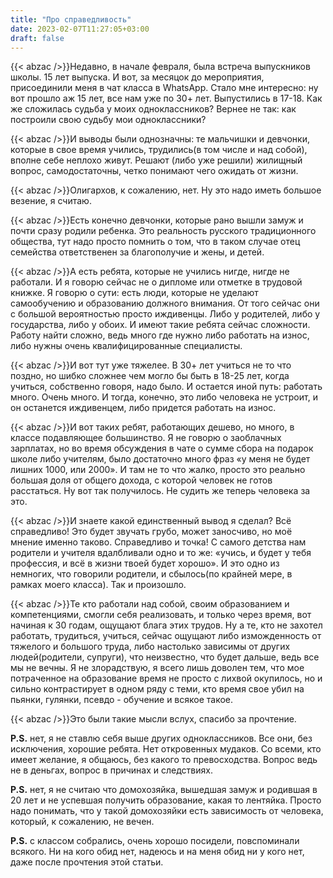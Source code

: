 ```yaml
---
title: "Про справедливость"
date: 2023-02-07T11:27:05+03:00
draft: false
---
```

{{< abzac />}}Недавно, в начале февраля, была встреча выпускников школы. 15 лет выпуска. И вот, за месяцок до мероприятия, присоединили меня в чат класса в  WhatsApp.
Стало мне интересно: ну вот прошло аж 15 лет, все нам уже по 30+ лет. Выпустились в 17-18. Как же сложилась судьба у моих одноклассников? Вернее не так: как построили свою судьбу мои одноклассники?
<!--more-->
{{< abzac />}}И выводы были однозначны: те мальчишки и девчонки, которые в свое время учились, трудились(в том числе и над собой), вполне себе неплохо живут. Решают (либо уже решили) жилищный вопрос, самодостаточны, четко понимают чего ожидать от жизни.

{{< abzac />}}Олигархов, к сожалению, нет. Ну это надо иметь большое везение, я считаю.

{{< abzac />}}Есть конечно девчонки, которые рано вышли замуж и почти сразу родили ребенка. Это реальность русского традиционного общества, тут надо просто помнить о том, что в таком случае отец семейства ответственен за благополучие и жены, и детей.

{{< abzac />}}А есть ребята, которые не учились нигде, нигде не работали. И я говорю сейчас не о дипломе или отметке в трудовой книжке. Я говорю о сути: есть люди, которые не уделают самообучению и образованию должного внимания. От того сейчас они с большой вероятностью просто иждивенцы. Либо у родителей, либо у государства, либо у обоих. И имеют такие ребята сейчас сложности. Работу найти сложно, ведь много где нужно либо работать на износ, либо нужны очень квалифицированные специалисты.

{{< abzac />}}И вот тут уже тяжелее. В 30+ лет учиться не то что поздно, но шибко сложнее чем могло бы быть в 18-25 лет, когда учиться, собственно говоря, надо было. И остается иной путь: работать много. Очень много. И тогда, конечно, это либо человека не устроит, и он останется иждивенцем, либо придется работать на износ.

{{< abzac />}}И вот таких ребят, работающих дешево, но много, в классе подавляющее большинство. Я не говорю о заоблачных зарплатах, но во время обсуждения в чате о сумме сбора на подарок школе либо учителям, было достаточно много фраз «у меня не будет лишних 1000, или 2000». И там не то что жалко, просто это реально большая доля от общего дохода, с которой человек не готов расстаться. Ну вот так получилось. Не судить же теперь человека за это.

{{< abzac />}}И знаете какой единственный вывод я сделал? Всё справедливо! Это будет звучать грубо, может  заносчиво, но моё мнение именно таково. Справедливо и точка!
С самого детства нам родители и учителя вдалбливали одно и то же: «учись, и будет у тебя профессия, и всё в жизни твоей будет хорошо». И это одно из немногих, что говорили родители, и сбылось(по крайней мере, в рамках моего класса). Так и произошло.

{{< abzac />}}Те кто работали над собой, своим образованием и компетенциями, смогли себя реализовать, и только через время, вот начиная к 30 годам, ощущают блага этих трудов. Ну а те, кто не захотел работать, трудиться, учиться, сейчас ощущают либо изможденность от тяжелого и большого труда, либо настолько зависимы от других людей(родители, супруги), что неизвестно, что будет дальше, ведь все мы не вечны.
Я не злорадствую, я всего лишь доволен тем, что мое потраченное на образование время не просто с лихвой окупилось, но и сильно контрастирует в одном ряду с теми, кто время свое убил на пьянки, гулянки, псевдо - обучение и всякое такое.

{{< abzac />}}Это были такие мысли вслух, спасибо за прочтение.

**P.S.** нет, я не ставлю себя выше других одноклассников. Все они, без исключения, хорошие ребята. Нет откровенных мудаков. Со всеми, кто имеет желание, я общаюсь, без какого то превосходства. Вопрос ведь не в деньгах, вопрос в причинах и следствиях.

**P.S.** нет, я не считаю что домохозяйка, вышедшая замуж и родившая в 20 лет и не успевшая получить образование, какая то лентяйка. Просто надо понимать, что у такой домохозяйки есть зависимость от человека, который, к сожалению, не вечен.

**P.S.** с классом собрались, очень хорошо посидели, повспоминали всякого. Ни на кого обид нет, надеюсь и на меня обид ни у кого нет, даже после прочтения этой статьи.
